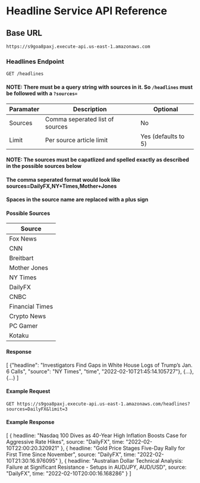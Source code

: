 # Headline Service API Reference
## Base URL
`https://s9goa8paxj.execute-api.us-east-1.amazonaws.com`

### Headlines Endpoint
`GET /headlines`

#### NOTE: There must be a query string with sources in it. So `/headlines` must be followed with a `?sources=`

| Paramater | Description | Optional |
| ------ | ------ | ------ |
| Sources | Comma seperated list of sources | No
| Limit | Per source article limit | Yes (defaults to 5)

#### NOTE: The sources must be capatlized and spelled exactly as described in the possible sources below
#### The comma seperated format would look like sources=DailyFX,NY+Times,Mother+Jones
#### Spaces in the source name are replaced with a plus sign

#### Possible Sources
| Source |
| ------ |
| Fox News |
| CNN | 
| Breitbart |
| Mother Jones | 
| NY Times |
| DailyFX | 
| CNBC |
| Financial Times |
| Crypto News |
| PC Gamer |
| Kotaku |

#### Response
[
    {"headline": "Investigators Find Gaps in White House Logs of Trump’s Jan. 6 Calls",
    "source": "NY Times",
    "time", "2022-02-10T21:45:14.105727"},
    {...},
    {...}
]


#### Example Request
`GET https://s9goa8paxj.execute-api.us-east-1.amazonaws.com/headlines?sources=DailyFX&limit=3`

#### Example Response
[
    {
    headline: "Nasdaq 100 Dives as 40-Year High Inflation Boosts Case for Aggressive Rate Hikes",
    source: "DailyFX",
    time: "2022-02-10T22:00:20.320921"
    },
    {
    headline: "Gold Price Stages Five-Day Rally for First Time Since November",
    source: "DailyFX",
    time: "2022-02-10T21:30:16.976095"
    },
    {
    headline: "Australian Dollar Technical Analysis: Failure at Significant Resistance - Setups in AUD/JPY, AUD/USD",
    source: "DailyFX",
    time: "2022-02-10T20:00:16.168286"
    }
]
